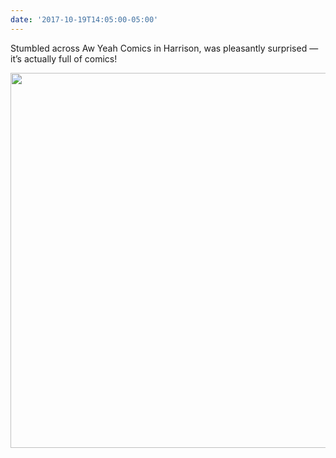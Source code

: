 ```yaml
---
date: '2017-10-19T14:05:00-05:00'
---
```

Stumbled across Aw Yeah Comics in Harrison, was pleasantly surprised — it’s actually full of comics!

<img src="uploads/2017/3cd65eaf3e.jpg" width="600" height="600" />
